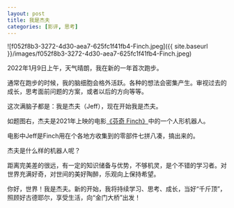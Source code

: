 ```yaml
---
layout: post
title: 我是杰夫
categories: [影评, 思考]
---
```


![f052f8b3-3272-4d30-aea7-625fc1f41fb4-Finch.jpeg]({{ site.baseurl }}/images/f052f8b3-3272-4d30-aea7-625fc1f41fb4-Finch.jpeg)

2022年1月9日上午，天气晴朗，我在新的一年首次跑步。

通常在跑步的时候，我的脑细胞会格外活跃。各种的想法会密集产生。审视过去的成长，思考面前问题的方案，或者以后的方向等等。

这次满脑子都是：我是杰夫（Jeff），现在开始我是杰夫。

如题图右，杰夫是2021年上映的电影[《芬奇 Finch》](https://movie.douban.com/subject/26897885/)中的一个人形机器人。

电影中Jeff是Finch用在个各地方收集到的零部件七拼八凑，搞出来的。

杰夫是什么样的机器人呢？

距离完美差的很远，有一定的知识储备与优势，不够机灵，是个不错的学习者。对世界充满好奇，对世间的美好陶醉，乐观向上保持希望。

你好，世界！我是杰夫。新的开始，我将持续学习、思考、成长，当好“千斤顶”，照顾好古德耶尔，享受生活，向“金门大桥”出发！